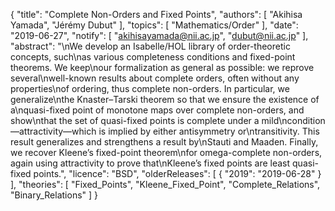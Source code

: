 {
    "title": "Complete Non-Orders and Fixed Points",
    "authors": [
        "Akihisa Yamada",
        "Jérémy Dubut"
    ],
    "topics": [
        "Mathematics/Order"
    ],
    "date": "2019-06-27",
    "notify": [
        "akihisayamada@nii.ac.jp",
        "dubut@nii.ac.jp"
    ],
    "abstract": "\nWe develop an Isabelle/HOL library of order-theoretic concepts, such\nas various completeness conditions and fixed-point theorems. We keep\nour formalization as general as possible: we reprove several\nwell-known results about complete orders, often without any properties\nof ordering, thus complete non-orders. In particular, we generalize\nthe Knaster–Tarski theorem so that we ensure the existence of a\nquasi-fixed point of monotone maps over complete non-orders, and show\nthat the set of quasi-fixed points is complete under a mild\ncondition—attractivity—which is implied by either antisymmetry or\ntransitivity. This result generalizes and strengthens a result by\nStauti and Maaden. Finally, we recover Kleene’s fixed-point theorem\nfor omega-complete non-orders, again using attractivity to prove that\nKleene’s fixed points are least quasi-fixed points.",
    "licence": "BSD",
    "olderReleases": [
        {
            "2019": "2019-06-28"
        }
    ],
    "theories": [
        "Fixed_Points",
        "Kleene_Fixed_Point",
        "Complete_Relations",
        "Binary_Relations"
    ]
}